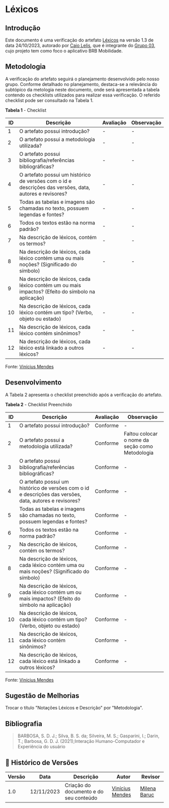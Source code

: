 # Léxicos

## Introdução
Este documento é uma verificação do artefato [Léxicos](https://requisitos-de-software.github.io/2023.2-BRBMobilidade/Modelagem/02-l%C3%A9xicos/) na versão 1.3 de  data 24/10/2023, autorado por [Caio Lelis](https://github.com/caio-lelis), que é integrante do [Grupo 03](https://requisitos-de-software.github.io/2023.2-BRBMobilidade/#equipe), cujo projeto tem como foco o aplicativo BRB Mobilidade.

## Metodologia
A verificação do artefato seguirá o planejamento desenvolvido pelo nosso grupo. Conforme detalhado no planejamento, destaca-se a relevância do subtópico da metologia neste documento, onde será apresentada a tabela contendo os checklists utilizados para realizar essa verificação. O referido checklist pode ser consultado na Tabela 1.

**Tabela 1** - Checklist

| **ID** | **Descrição** | **Avaliação** | **Observação** |
|---|------------|------------|-------------|
| 1 | O artefato possui introdução? | - | - |
| 2 | O artefato possui a metodologia utilizada? | - | -|
| 3 | O artefato possui bibliografia/referências bibliográficas? | - | - |
| 4 | O artefato possui um histórico de versões com o id e descrições das versões, data, autores e revisores? | - | - |
| 5 | Todas as tabelas e imagens são chamadas no texto, possuem legendas e fontes?|-|-|
| 6 | Todos os textos estão na norma padrão? | - | - |
| 7 | Na descrição de léxicos, contém os termos? | - | - |
| 8 | Na descrição de léxicos, cada léxico contém uma ou mais noções? (Significado do símbolo) | - | - |
| 9 | Na descrição de léxicos, cada léxico contém um ou mais impactos? (Efeito do símbolo na aplicação)
| 10 | Na descrição de léxicos, cada léxico contém um tipo? (Verbo, objeto ou estado) | - | - | 
| 11 | Na descrição de léxicos, cada léxico contém sinônimos? | - | - |
| 12 | Na descrição de léxicos, cada léxico está linkado a outros léxicos? | - | - |

Fonte: [Vinícius Mendes](https://github.com/yabamiah)

## Desenvolvimento
A Tabela 2 apresenta o checklist preenchido após a verificação do artefato.

**Tabela 2** - Checklist Preenchido

| **ID** | **Descrição** | **Avaliação** | **Observação** |
|---|------------|------------|-------------|
| 1 | O artefato possui introdução? | Conforme | - |
| 2 | O artefato possui a metodologia utilizada? | Conforme | Faltou colocar o nome da seção como Metodologia|
| 3 | O artefato possui bibliografia/referências bibliográficas? | Conforme | - |
| 4 | O artefato possui um histórico de versões com o id e descrições das versões, data, autores e revisores? | Conforme | - |
| 5 | Todas as tabelas e imagens são chamadas no texto, possuem legendas e fontes?|Conforme|-|
| 6 | Todos os textos estão na norma padrão? | Conforme | - |
| 7 | Na descrição de léxicos, contém os termos? | Conforme | - |
| 8 | Na descrição de léxicos, cada léxico contém uma ou mais noções? (Significado do símbolo) | Conforme | - |
| 9 | Na descrição de léxicos, cada léxico contém um ou mais impactos? (Efeito do símbolo na aplicação) | Conforme | - |
| 10 | Na descrição de léxicos, cada léxico contém um tipo? (Verbo, objeto ou estado) | Conforme | - | 
| 11 | Na descrição de léxicos, cada léxico contém sinônimos? | Conforme | - |
| 12 | Na descrição de léxicos, cada léxico está linkado a outros léxicos? | Conforme | - |

Fonte: [Vinícius Mendes](https://github.com/yabamiah)

## Sugestão de Melhorias
Trocar o título "Notações Léxicos e Descrição" por "Metodologia".
 
## Bibliografia

> BARBOSA, S. D. J.; Silva, B. S. da; Silveira, M. S.; Gasparini, I.; Darin, T.; Barbosa, G. D. J. (2021);Interação Humano-Computador e Experiência do usuário

## 📑 Histórico de Versões

| Versão | Data | Descrição | Autor | Revisor |
|--------|------|------------|------|---------|
| 1.0 | 12/11/2023 | Criação do documento e do seu conteúdo |  [Vinícius Mendes](https://github.com/yabamiah) | [Milena Baruc](https://github.com/MilenaBaruc) | 

